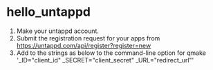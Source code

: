 # hello_untappd

1. Make your untappd account.
2. Submit the registration request for your apps from https://untappd.com/api/register?register=new
3. Add to the strings as below to the command-line option for qmake
   '_ID="client_id" _SECRET="client_secret" _URL="redirect_url"'
   
